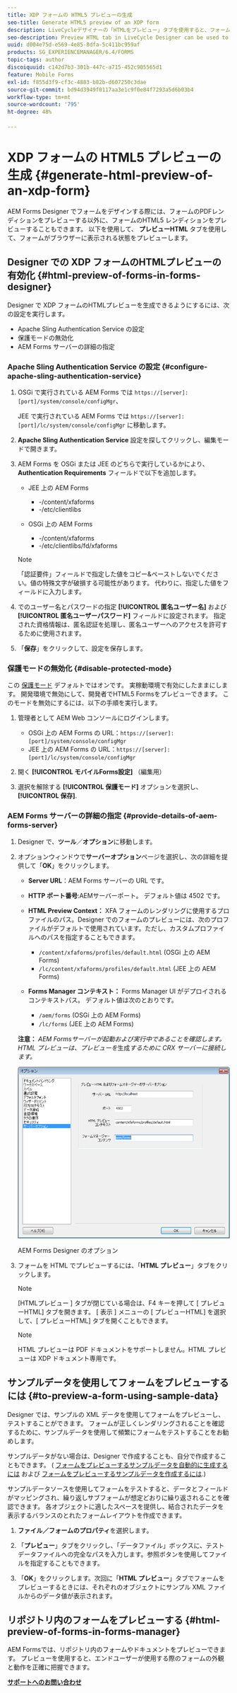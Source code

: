```yaml
---
title: XDP フォームの HTML5 プレビューの生成
seo-title: Generate HTML5 preview of an XDP form
description: LiveCycleデザイナーの「HTMLをプレビュー」タブを使用すると、フォームがブラウザーに表示される状態をプレビューできます。
seo-description: Preview HTML tab in LiveCycle Designer can be used to preview forms as they appear in a browser.
uuid: d004e75d-e569-4e85-8dfa-5c411bc959af
products: SG_EXPERIENCEMANAGER/6.4/FORMS
topic-tags: author
discoiquuid: c142d7b3-301b-447c-a715-452c905565d1
feature: Mobile Forms
exl-id: f855d3f9-cf3c-4883-b82b-d607250c3dae
source-git-commit: bd94d3949f0117aa3e1c9f0e84f7293a5d6b03b4
workflow-type: tm+mt
source-wordcount: '795'
ht-degree: 48%

---
```


# XDP フォームの HTML5 プレビューの生成 {#generate-html-preview-of-an-xdp-form}

AEM Forms Designer でフォームをデザインする際には、フォームのPDFレンディションをプレビューする以外に、フォームのHTML5 レンディションをプレビューすることもできます。 以下を使用して、 **プレビューHTML** タブを使用して、フォームがブラウザーに表示される状態をプレビューします。

## Designer での XDP フォームのHTMLプレビューの有効化 {#html-preview-of-forms-in-forms-designer}

Designer で XDP フォームのHTMLプレビューを生成できるようにするには、次の設定を実行します。

* Apache Sling Authentication Service の設定
* 保護モードの無効化
* AEM Forms サーバーの詳細の指定

### Apache Sling Authentication Service の設定 {#configure-apache-sling-authentication-service}

1. OSGi で実行されている AEM Forms では `https://[server]:[port]/system/console/configMgr`、

   JEE で実行されている AEM Forms では `https://[server]:[port]/lc/system/console/configMgr` に移動します。

1. **Apache Sling Authentication Service** 設定を探してクリックし、編集モードで開きます。 

1. AEM Forms を OSGi または JEE のどちらで実行しているかにより、**Authentication Requirements** フィールドで以下を追加します。

   * JEE 上の AEM Forms

      * -/content/xfaforms
      * -/etc/clientlibs
   * OSGi 上の AEM Forms

      * -/content/xfaforms
      * -/etc/clientlibs/fd/xfaforms

   >[!NOTE]
   >
   >「認証要件」フィールドで指定した値をコピー&amp;ペーストしないでください。値の特殊文字が破損する可能性があります。 代わりに、指定した値をフィールドに入力します。

1. でのユーザー名とパスワードの指定 **[!UICONTROL 匿名ユーザー名]** および **[!UICONTROL 匿名ユーザーパスワード]** フィールドに設定されます。 指定された資格情報は、匿名認証を処理し、匿名ユーザーへのアクセスを許可するために使用されます。
1. 「**保存**」をクリックして、設定を保存します。

### 保護モードの無効化 {#disable-protected-mode}

この [保護モード](/help/forms/using/get-xdp-pdf-documents-aem.md) デフォルトではオンです。 実稼動環境で有効にしたままにします。 開発環境で無効にして、開発者でHTML5 Formsをプレビューできます。 このモードを無効にするには、以下の手順を実行します。

1. 管理者として AEM Web コンソールにログインします。

   * OSGi 上の AEM Forms の URL：`https://[server]:[port]/system/console/configMgr`
   * JEE 上の AEM Forms の URL：`https://[server]:[port]/lc/system/console/configMgr`

1. 開く **[!UICONTROL モバイルForms設定]** （編集用）
1. 選択を解除する **[!UICONTROL 保護モード]** オプションを選択し、 **[!UICONTROL 保存]**.

### AEM Forms サーバーの詳細の指定 {#provide-details-of-aem-forms-server}

1. Designer で、**ツール**／**オプション**&#x200B;に移動します。
1. オプションウィンドウで&#x200B;**サーバーオプション**&#x200B;ページを選択し、次の詳細を提供して「**OK**」をクリックします。

   * **Server URL**：AEM Forms サーバーの URL です。
   * **HTTP ポート番号**:AEMサーバーポート。 デフォルト値は 4502 です。
   * **HTML Preview Context：** XFA フォームのレンダリングに使用するプロファイルのパス。Designer でのフォームのプレビューには、次のプロファイルがデフォルトで使用されています。ただし、カスタムプロファイルへのパスを指定することもできます。

      * `/content/xfaforms/profiles/default.html` (OSGi 上の AEM Forms)
      * `/lc/content/xfaforms/profiles/default.html` (JEE 上の AEM Forms)
   * **Forms Manager コンテキスト：** Forms Manager UI がデプロイされるコンテキストパス。 デフォルト値は次のとおりです。

      * `/aem/forms` (OSGi 上の AEM Forms)
      * `/lc/forms` (JEE 上の AEM Forms)

   **注意：** *AEM Formsサーバーが起動および実行中であることを確認します。 HTML プレビューは、プレビューを*&#x200B;生成&#x200B;*するために CRX サーバーに接続します。*

   ![AEM Forms Designer のオプション ](assets/server_options.png)

   AEM Forms Designer のオプション

1. フォームを HTML でプレビューするには、「**HTML プレビュー**」タブをクリックします。

   >[!NOTE]
   >
   >[HTMLプレビュー ] タブが閉じている場合は、F4 キーを押して [ プレビューHTML] タブを開きます。 [ 表示 ] メニューの [ プレビューHTML] を選択して、[ プレビューHTML] タブを開くこともできます。

   >[!NOTE]
   >
   >HTML プレビューは PDF ドキュメントをサポートしません。HTML プレビューは XDP ドキュメント専用です。

## サンプルデータを使用してフォームをプレビューするには {#to-preview-a-form-using-sample-data}

Designer では、サンプルの XML データを使用してフォームをプレビューし、テストすることができます。 フォームが正しくレンダリングされることを確認するために、サンプルデータを使用して頻繁にフォームをテストすることをお勧めします。

サンプルデータがない場合は、Designer で作成することも、自分で作成することもできます。 ( [フォームをプレビューするサンプルデータを自動的に生成するには](https://help.adobe.com/ja_JP/AEMForms/6.1/DesignerHelp/WS107c29ade9134a2c136ae6f212a1f379c94-8000.2.html#WS92d06802c76abadb-728f46ac129b395660c-7efe.2) および [フォームをプレビューするサンプルデータを作成するには](https://help.adobe.com/ja_JP/AEMForms/6.1/DesignerHelp/WS107c29ade9134a2c136ae6f212a1f379c94-8000.2.html#WS92d06802c76abadb-728f46ac129b395660c-7eff.2).)

サンプルデータソースを使用してフォームをテストすると、データとフィールドがマッピングされ、繰り返しサブフォームが想定どおりに繰り返されることを確認できます。 各オブジェクトに適したスペースを提供し、結合されたデータを表示するバランスのとれたフォームレイアウトを作成できます。

1. **ファイル／フォームのプロパティ**&#x200B;を選択します。

1. 「**プレビュー**」タブをクリックし、「データファイル」ボックスに、テストデータファイルへの完全なパスを入力します。参照ボタンを使用してファイルを指定することもできます。

1. 「**OK**」をクリックします。次回に「**HTML プレビュー**」タブでフォームをプレビューするときには、それぞれのオブジェクトにサンプル XML ファイルからのデータ値が表示されます。

## リポジトリ内のフォームをプレビューする {#html-preview-of-forms-in-forms-manager}

AEM Formsでは、リポジトリ内のフォームやドキュメントをプレビューできます。 プレビューを使用すると、エンドユーザーが使用する際のフォームの外観と動作を正確に把握できます。

[**サポートへのお問い合わせ**](https://www.adobe.com/jp/account/sign-in.supportportal.html)
